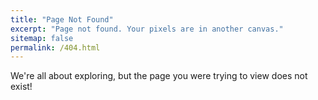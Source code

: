 ```yaml
---
title: "Page Not Found"
excerpt: "Page not found. Your pixels are in another canvas."
sitemap: false
permalink: /404.html
---
```


We're all about exploring, but the page you were trying to view does not exist!
